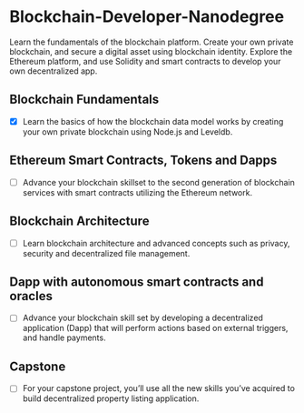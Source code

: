 # Blockchain-Developer-Nanodegree

Learn the fundamentals of the blockchain platform. Create your own private blockchain, and secure a digital asset using blockchain identity. Explore the Ethereum platform, and use Solidity and smart contracts to develop your own decentralized app.

## Blockchain Fundamentals

- [x] Learn the basics of how the blockchain data model works by creating your own private blockchain using Node.js and Leveldb.

## Ethereum Smart Contracts, Tokens and Dapps

- [ ] Advance your blockchain skillset to the second generation of blockchain services with smart contracts utilizing the Ethereum network.

## Blockchain Architecture

- [ ] Learn blockchain architecture and advanced concepts such as privacy, security and decentralized file management.

## Dapp with autonomous smart contracts and oracles

- [ ] Advance your blockchain skill set by developing a decentralized application (Dapp) that will perform actions based on external triggers, and handle payments.

## Capstone

- [ ] For your capstone project, you’ll use all the new skills you’ve acquired to build decentralized property listing application.
